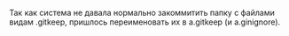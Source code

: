 Так как система не давала нормально закоммитить папку с файлами видам .gitkeep, пришлось переименовать их в a.gitkeep (и a.ginignore).
